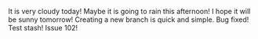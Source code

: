 It is very cloudy today!
Maybe it is going to rain this afternoon!
I hope it will be sunny tomorrow!
Creating a new branch is quick and simple.
Bug fixed!
Test stash!
Issue 102!
